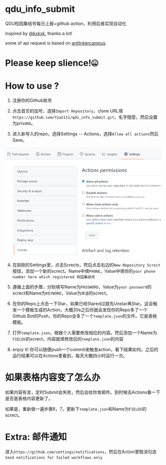 # qdu_info_submit

QDU校园集结号每日上报+github action，利用后者实现自动化

inspired by [@kxkxk](https://github.com/kxkxk), thanks a lot!

some of api request is based on [antlinkercampus](https://github.com/jj4/antlinkercampus).

# Please keep slience!🤐

# How to use ?

1. 注册你的Github账号
2. 点击首页的加号，选择`Import Repository`，clone URL填`https://github.com/Yxa2111/qdu_info_submit.git`，名字随意，然后设置为private。

3. 进入新导入的repo，选择Settings -- Actions，选择`Allow all actions`然后Save。

![](imgs/open_action.png)

4. 在刚刚的Settings里，点击Scrects，然后点击右边的`New Repository Screct`按钮，添加一个新的screct。Name中填`PHONE`，Value中填你的`your phone number here which registered 校园集结号`

5. 遵循上面的步骤，分别填写Name为`PASSWORD`，Value为`your password`的screct和Name为`KEYWORD`，Value为`体温`的screct。

6. 在你的Repo上点击一下Star，如果已经Stared过就先Unstar再Star。这会触发一个模板生成的Action，大概30s之后你就会发现你的Repo多了一个Github Bot的Push，你的Repo会多了一个`template.json`的文件。它是表格模板。

7. 打开`template.json`，根据个人需要修改相应的内容。然后添加一个Name为`FIELDS`的screct，内容就填修改后的`template.json`的内容

8. enjoy it! 你可以随便push一个commit来触发action，看下结果如何。之后的运行结果可以在Actions里看到，每天大概四小时运行一次。

# 如果表格内容变了怎么办

如果内容有变，定时Submit会失败，然后会给你发邮件。到时候去Actions看一下是否是表格内容更新了。

如果是，重新做一遍步骤6，7，更新下`template.json`和Name为`FIELDS`的screct。

# Extra: 邮件通知

进入`https://github.com/settings/notifications`，然后在Action里取消勾选`Send notifications for failed workflows only`
